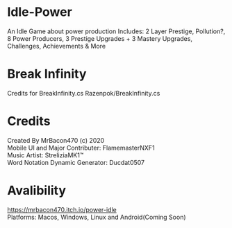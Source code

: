 # Idle-Power
An Idle Game about power production
Includes: 2 Layer Prestige, Pollution?, 8 Power Producers, 3 Prestige Upgrades + 3 Mastery Upgrades, Challenges, Achievements & More
# Break Infinity
Credits for BreakInfinity.cs Razenpok/BreakInfinity.cs 
# Credits
Created By MrBacon470 (c) 2020<br/> 
Mobile UI and Major Contributer: FlamemasterNXF1<br/>
Music Artist: StreliziaMK1™<br/>
Word Notation Dynamic Generator: Ducdat0507
# Avalibility
https://mrbacon470.itch.io/power-idle<br/>
Platforms: Macos, Windows, Linux and Android(Coming Soon)
